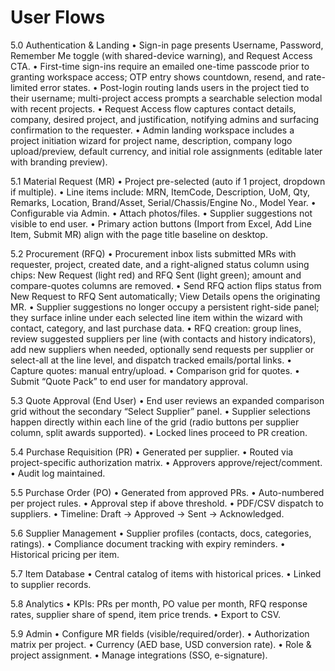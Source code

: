 # User Flows


5.0 Authentication & Landing
	•	Sign-in page presents Username, Password, Remember Me toggle (with shared-device warning), and Request Access CTA.
	•	First-time sign-ins require an emailed one-time passcode prior to granting workspace access; OTP entry shows countdown, resend, and rate-limited error states.
	•	Post-login routing lands users in the project tied to their username; multi-project access prompts a searchable selection modal with recent projects.
	•	Request Access flow captures contact details, company, desired project, and justification, notifying admins and surfacing confirmation to the requester.
	•	Admin landing workspace includes a project initiation wizard for project name, description, company logo upload/preview, default currency, and initial role assignments (editable later with branding preview).

5.1 Material Request (MR)
	•	Project pre-selected (auto if 1 project, dropdown if multiple).
	•	Line items include: MRN, ItemCode, Description, UoM, Qty, Remarks, Location, Brand/Asset, Serial/Chassis/Engine No., Model Year.
	•	Configurable via Admin.
	•	Attach photos/files.
	•	Supplier suggestions not visible to end user.
	•	Primary action buttons (Import from Excel, Add Line Item, Submit MR) align with the page title baseline on desktop.

5.2 Procurement (RFQ)
	•	Procurement inbox lists submitted MRs with requester, project, created date, and a right-aligned status column using chips: New Request (light red) and RFQ Sent (light green); amount and compare-quotes columns are removed.
	•	Send RFQ action flips status from New Request to RFQ Sent automatically; View Details opens the originating MR.
	•	Supplier suggestions no longer occupy a persistent right-side panel; they surface inline under each selected line item within the wizard with contact, category, and last purchase data.
	•	RFQ creation: group lines, review suggested suppliers per line (with contacts and history indicators), add new suppliers when needed, optionally send requests per supplier or select-all at the line level, and dispatch tracked emails/portal links.
	•	Capture quotes: manual entry/upload.
	•	Comparison grid for quotes.
	•	Submit “Quote Pack” to end user for mandatory approval.

5.3 Quote Approval (End User)
	•	End user reviews an expanded comparison grid without the secondary “Select Supplier” panel.
	•	Supplier selections happen directly within each line of the grid (radio buttons per supplier column, split awards supported).
	•	Locked lines proceed to PR creation.

5.4 Purchase Requisition (PR)
	•	Generated per supplier.
	•	Routed via project-specific authorization matrix.
	•	Approvers approve/reject/comment.
	•	Audit log maintained.

5.5 Purchase Order (PO)
	•	Generated from approved PRs.
	•	Auto-numbered per project rules.
	•	Approval step if above threshold.
	•	PDF/CSV dispatch to suppliers.
	•	Timeline: Draft → Approved → Sent → Acknowledged.

5.6 Supplier Management
	•	Supplier profiles (contacts, docs, categories, ratings).
	•	Compliance document tracking with expiry reminders.
	•	Historical pricing per item.

5.7 Item Database
	•	Central catalog of items with historical prices.
	•	Linked to supplier records.

5.8 Analytics
	•	KPIs: PRs per month, PO value per month, RFQ response rates, supplier share of spend, item price trends.
	•	Export to CSV.

5.9 Admin
	•	Configure MR fields (visible/required/order).
	•	Authorization matrix per project.
	•	Currency (AED base, USD conversion rate).
	•	Role & project assignment.
	•	Manage integrations (SSO, e-signature).
